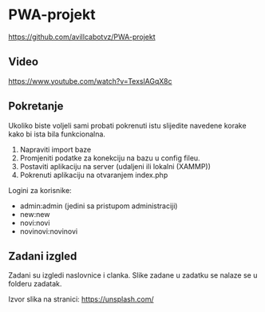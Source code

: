 # PWA-projekt
https://github.com/avillcabotvz/PWA-projekt

## Video
https://www.youtube.com/watch?v=TexslAGqX8c

## Pokretanje

Ukoliko biste voljeli sami probati pokrenuti istu slijedite navedene korake kako bi ista bila funkcionalna.
1. Napraviti import baze
1. Promjeniti podatke za konekciju na bazu u config fileu.
1. Postaviti aplikaciju na server (udaljeni ili lokalni (XAMMP))
1. Pokrenuti aplikaciju na otvaranjem index.php

Logini za korisnike:

- admin:admin (jedini sa pristupom administraciji)
- new:new
- novi:novi
- novinovi:novinovi

## Zadani izgled
Zadani su izgledi naslovnice i clanka. Slike zadane u zadatku se nalaze se u folderu zadatak.

Izvor slika na stranici: https://unsplash.com/
